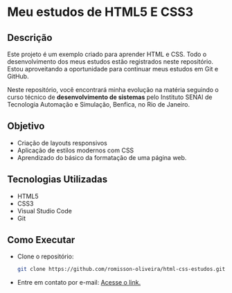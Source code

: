 # Meu estudos de HTML5 E CSS3

## Descrição
Este projeto é um exemplo criado para aprender HTML e CSS. Todo o desenvolvimento dos meus estudos estão registrados neste repositório. Estou aproveitando a oportunidade para continuar meus estudos em Git e GitHub.

Neste repositório, você encontrará minha evolução na matéria seguindo o curso técnico de **desenvolvimento de sistemas** pelo Instituto SENAI de Tecnologia Automação e Simulação, Benfica, no Rio de Janeiro.


## Objetivo
- Criação de layouts responsivos
- Aplicação de estilos modernos com CSS
- Aprendizado do básico da formatação de uma página web.

## Tecnologias Utilizadas
- HTML5
- CSS3
- Visual Studio Code
- Git

## Como Executar
- Clone o repositório:
   ```bash
   git clone https://github.com/romisson-oliveira/html-css-estudos.git
- Entre em contato por e-mail: [Acesse o link.](mailto:oliveiraromisson@hotmail.com)
  
 
